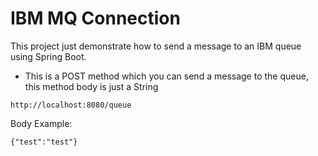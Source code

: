 # IBM MQ Connection 

This project just demonstrate how to send a message to an IBM queue using Spring Boot.

- This is a POST method which you can send a message to the queue, this method body is just a String
```
http://localhost:8080/queue
```

Body Example: 
```
{"test":"test"}
```